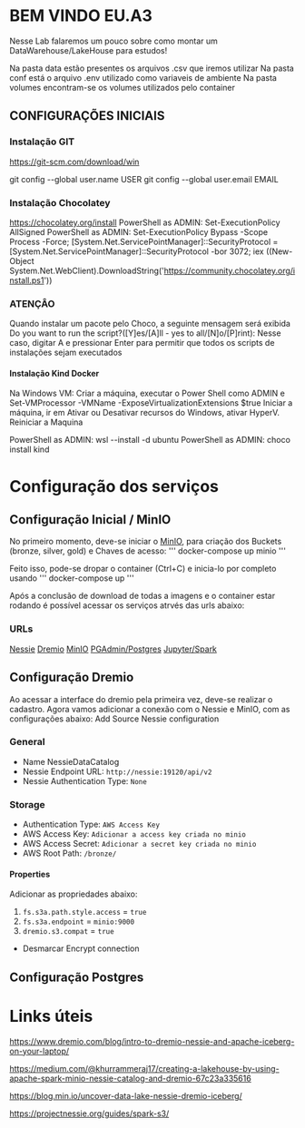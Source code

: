# BEM VINDO EU.A3

Nesse Lab falaremos um pouco sobre como montar um DataWarehouse/LakeHouse para estudos!

Na pasta data estão presentes os arquivos .csv que iremos utilizar
Na pasta conf está o arquivo .env utilizado como variaveis de ambiente
Na pasta volumes encontram-se os volumes utilizados pelo container

## CONFIGURAÇÕES INICIAIS

### Instalação GIT
https://git-scm.com/download/win

git config --global user.name USER
git config --global user.email EMAIL

### Instalação Chocolatey
https://chocolatey.org/install
PowerShell as ADMIN: Set-ExecutionPolicy AllSigned
PowerShell as ADMIN: Set-ExecutionPolicy Bypass -Scope Process -Force; [System.Net.ServicePointManager]::SecurityProtocol = [System.Net.ServicePointManager]::SecurityProtocol -bor 3072; iex ((New-Object System.Net.WebClient).DownloadString('https://community.chocolatey.org/install.ps1'))

### ATENÇÂO 
Quando instalar um pacote pelo Choco, a seguinte mensagem será exibida Do you want to run the script?([Y]es/[A]ll - yes to all/[N]o/[P]rint):
Nesse caso, digitar A e pressionar Enter para permitir que todos os scripts de instalações sejam executados

#### Instalação Kind Docker
Na Windows VM:
	Criar a máquina, executar o Power Shell como ADMIN e Set-VMProcessor -VMName <Nome VM>-ExposeVirtualizationExtensions $true
	Iniciar a máquina, ir em Ativar ou Desativar recursos do Windows, ativar HyperV. Reiniciar a Maquina

PowerShell as ADMIN: wsl --install -d ubuntu
PowerShell as ADMIN: choco install kind


# Configuração dos serviços

## Configuração Inicial / MinIO

No primeiro momento, deve-se iniciar o [MinIO](http://localhost:9001/), para criação dos Buckets (bronze, silver, gold) e Chaves de acesso:
'''
docker-compose up minio
'''

Feito isso, pode-se dropar o container (Ctrl+C) e inicia-lo por completo usando 
'''
docker-compose up
'''

Após a conclusão de download de todas a imagens e o container estar rodando é possível acessar os serviços atrvés das urls abaixo:

### URLs
[Nessie](http://localhost:19120/)
[Dremio](http://localhost:9047)
[MinIO](http://localhost:9001/)
[PGAdmin/Postgres](http://localhost:8070/)
[Jupyter/Spark](http://localhost:8888/)

## Configuração Dremio

Ao acessar a interface do dremio pela primeira vez, deve-se realizar o cadastro.
Agora vamos adicionar a conexão com o Nessie e MinIO, com as configurações abaixo:
Add Source Nessie configuration

### General
* Name NessieDataCatalog
* Nessie Endpoint URL: `http://nessie:19120/api/v2`
* Nessie Authentication Type: `None`

### Storage
* Authentication Type: `AWS Access Key`
* AWS Access Key: `Adicionar a access key criada no minio`
* AWS Access Secret: `Adicionar a secret key criada no minio`
* AWS Root Path: `/bronze/`

#### Properties
Adicionar as propriedades abaixo:
1. `fs.s3a.path.style.access` = `true`
2. `fs.s3a.endpoint` = `minio:9000`
3. `dremio.s3.compat` = `true`

* Desmarcar Encrypt connection

## Configuração Postgres


# Links úteis

https://www.dremio.com/blog/intro-to-dremio-nessie-and-apache-iceberg-on-your-laptop/

https://medium.com/@khurrammeraj17/creating-a-lakehouse-by-using-apache-spark-minio-nessie-catalog-and-dremio-67c23a335616

https://blog.min.io/uncover-data-lake-nessie-dremio-iceberg/

https://projectnessie.org/guides/spark-s3/


